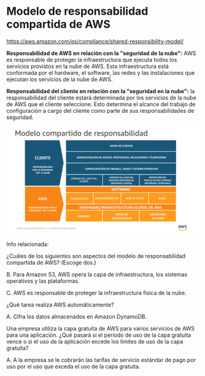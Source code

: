 # Modelo de responsabilidad compartida de AWS

https://aws.amazon.com/es/compliance/shared-responsibility-model/

**Responsabilidad de AWS en relación con la "seguridad de la nube":** AWS es responsable de proteger la infraestructura que ejecuta todos los servicios provistos en la nube de AWS. Esta infraestructura está conformada por el hardware, el software, las redes y las instalaciones que ejecutan los servicios de la nube de AWS.

**Responsabilidad del cliente en relación con la "seguridad en la nube":** la responsabilidad del cliente estará determinada por los servicios de la nube de AWS que el cliente seleccione. Esto determina el alcance del trabajo de configuración a cargo del cliente como parte de sus responsabilidades de seguridad.

![Shared_Responsibility_Model.png](Modelo%20de%20responsabilidad%20compartida%20de%20AWS%205e6c17e2dc3948cab4f9a14557193ce8/Shared_Responsibility_Model.png)

Info relacionada:

¿Cuáles de los siguientes son aspectos del modelo de responsabilidad compartida de AWS? (Escoge dos.)

B. Para Amazon S3, AWS opera la capa de infraestructura, los sistemas operativos y las plataformas.

C. AWS es responsable de proteger la infraestructura física de la nube.

¿Qué tarea realiza AWS automáticamente?

A. Cifra los datos almacenados en Amazon DynamoDB.

Una empresa utiliza la capa gratuita de AWS para varios servicios de AWS para una aplicación.
¿Qué pasará si el período de uso de la capa gratuita vence o si el uso de la aplicación excede los límites de uso de la capa gratuita?

A. A la empresa se le cobrarán las tarifas de servicio estándar de pago por uso por el uso que exceda el uso de la capa gratuita.